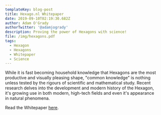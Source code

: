 ```yaml
---
templateKey: blog-post
title: Hexago.nl Whitepaper
date: 2019-09-10T02:19:30.682Z
author: Adam O'Grady
authorTwitter: '@adamjogrady'
description: Proving the power of Hexagons with science!
file: /img/hexagons.pdf
tags:
  - Hexagon
  - Hexagons
  - Whitepaper
  - Science
---
```

While it is fast becoming household knowledge that Hexagons are the most productive and visually pleasing shape, "common knowledge" is nothing unless tested by the rigours of scientific and mathematical study. Recent research delves into the development and modern history of the Hexagon, it's growing use in both modern, high-tech fields and even it's appearance in natural phenomena. 



Read the Whitepaper [here](/img/hexagons.pdf).
